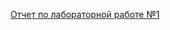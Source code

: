 [Отчет по лабораторной работе №1](https://docs.google.com/document/d/1AmzcYvqq1DCqQC7l3w7Mte2EGA8LHQ4NtPjFZgiWYio/edit?usp=sharing)